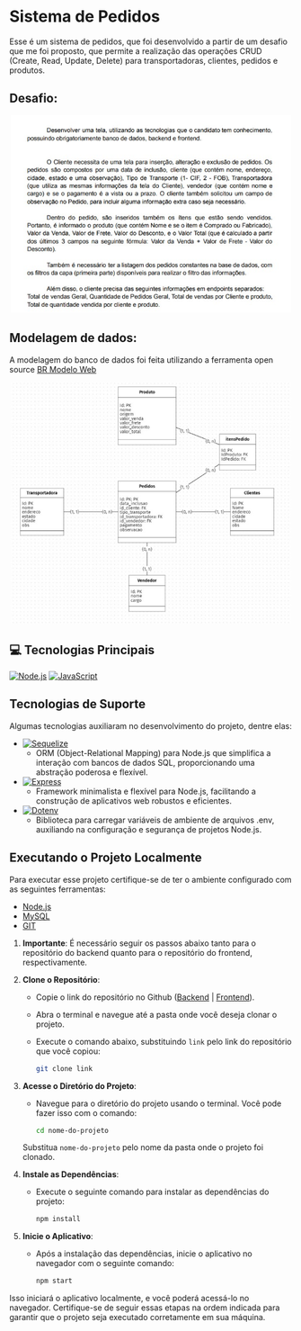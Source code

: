 # Sistema de Pedidos

Esse é um sistema de pedidos, que foi desenvolvido a partir de um desafio que me foi proposto, que permite a realização das operações CRUD (Create, Read, Update, Delete) para transportadoras, clientes, pedidos e produtos.

## Desafio:

<div align = "center">
  <img src="assets/images/desafio_proposto.jpeg" alt="logo" width="500" height="auto" />
</div>

## Modelagem de dados:

A modelagem do banco de dados foi feita utilizando a ferramenta open source [BR Modelo Web](https://www.brmodeloweb.com/lang/pt-br/index.html)

<div align = "center">
<img src="assets/images/modelagem_db.jpeg" alt="logo" width="500" height="auto" />
</div>

## 💻 **Tecnologias Principais**

[![Node.js](https://img.shields.io/badge/Node.js-339933?style=for-the-badge&logo=node.js&logoColor=white)](https://nodejs.org/)
[![JavaScript](https://img.shields.io/badge/JavaScript-F7DF1E?style=for-the-badge&logo=javascript&logoColor=black)](https://developer.mozilla.org/pt-BR/docs/Web/JavaScript)



## **Tecnologias de Suporte**

Algumas tecnologias auxiliaram no desenvolvimento do projeto, dentre elas:


- [![Sequelize](https://img.shields.io/badge/Sequelize-52B0E7?style=for-the-badge&logo=sequelize&logoColor=white)](https://sequelize.org/)
    - ORM (Object-Relational Mapping) para Node.js que simplifica a interação com bancos de dados SQL, proporcionando uma abstração poderosa e flexível.
- [![Express](https://img.shields.io/badge/Express-000000?style=for-the-badge&logo=express&logoColor=white)](https://expressjs.com/)
  - Framework minimalista e flexível para Node.js, facilitando a construção de aplicativos web robustos e eficientes.
- [![Dotenv](https://img.shields.io/badge/Dotenv-007A10?style=for-the-badge&logo=dotenv&logoColor=white)](https://www.npmjs.com/package/dotenv)
  - Biblioteca para carregar variáveis de ambiente de arquivos .env, auxiliando na configuração e segurança de projetos Node.js.


## Executando o Projeto Localmente

Para executar esse projeto certifique-se de ter o ambiente configurado com as seguintes ferramentas:
- [Node.js](https://nodejs.org/en)
- [MySQL](https://www.mysql.com/downloads/Building/)
- [GIT](https://git-scm.com/downloads)

1. **Importante**: É necessário seguir os passos abaixo tanto para o repositório do backend quanto para o repositório do frontend, respectivamente.


2. **Clone o Repositório**:

   - Copie o link do repositório no Github ([Backend](https://github.com/anaschwaab/sistema-pedidos-back) | [Frontend](https://github.com/anaschwaab/sistema-pedidos-front)).
   - Abra o terminal e navegue até a pasta onde você deseja clonar o projeto.
   - Execute o comando abaixo, substituindo `link` pelo link do repositório que você copiou:

     ```bash
     git clone link
     ```

3. **Acesse o Diretório do Projeto**:

   - Navegue para o diretório do projeto usando o terminal. Você pode fazer isso com o comando:

     ```bash
     cd nome-do-projeto
     ```

   Substitua `nome-do-projeto` pelo nome da pasta onde o projeto foi clonado.

4. **Instale as Dependências**:

   - Execute o seguinte comando para instalar as dependências do projeto:

     ```bash
     npm install
     ```

5. **Inicie o Aplicativo**:

   - Após a instalação das dependências, inicie o aplicativo no navegador com o seguinte comando:

     ```bash
     npm start
     ```

Isso iniciará o aplicativo localmente, e você poderá acessá-lo no navegador. Certifique-se de seguir essas etapas na ordem indicada para garantir que o projeto seja executado corretamente em sua máquina.